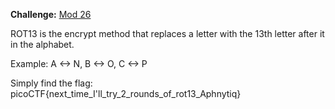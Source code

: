 **Challenge:** [Mod 26](https://play.picoctf.org/practice/challenge/144)

ROT13 is the encrypt method that replaces a letter with the 13th letter after it in the alphabet. 

Example: A <-> N, B <-> O, C <-> P

Simply find the flag: picoCTF{next_time_I'll_try_2_rounds_of_rot13_Aphnytiq}
